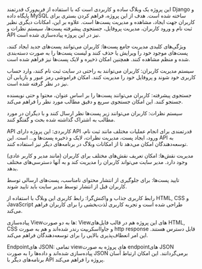 این پروژه یک وبلاگ ساده و کاربردی است که با استفاده از فریم‌ورک قدرتمند Django و پایگاه داده MySQL ساخته شده است. هدف از این پروژه، فراهم کردن بستری برای کاربران جهت ایجاد، مشاهده و مدیریت پست‌ها است. علاوه بر این، امکانات دیگری نظیر ثبت نام و ورود کاربران، مدیریت پروفایل، جستجوی پیشرفته پست‌ها، سیستم نظرات و API نیز در این پروژه پیاده‌سازی شده است.

ویژگی‌های کلیدی
مدیریت جامع پست‌ها: کاربران می‌توانند پست‌های جدید ایجاد کنند، پست‌های موجود خود را ویرایش یا حذف کنند و لیست پست‌ها را به صورت دسته‌بندی شده و منظم مشاهده کنند. همچنین امکان ذخیره و لایک پست‌ها نیز فراهم شده است.

سیستم مدیریت کاربران: کاربران می‌توانند به راحتی در سایت ثبت نام کنند، وارد حساب کاربری خود شوند و پروفایل خود را مدیریت کنند. امکان فراموشی رمز عبور و بازیابی آن نیز در نظر گرفته شده است.

جستجوی پیشرفته: کاربران می‌توانند پست‌ها را بر اساس عنوان، محتوا و حتی نویسنده جستجو کنند. این امکان جستجوی سریع و دقیق مطالب مورد نظر را فراهم می‌کند.

سیستم نظرات: کاربران می‌توانند زیر پست‌ها نظر ارسال کنند و با دیگران در مورد مطالب به اشتراک گذاشته شده بحث و گفتگو کنند.

API کاربردی: این پروژه دارای API قدرتمندی برای انجام عملیات مختلف مانند ثبت نام، ورود، ایجاد پست، مدیریت نظرات، لایک و ذخیره پست‌ها و... است. این API به توسعه‌دهندگان امکان می‌دهد تا از امکانات وبلاگ در برنامه‌های دیگر نیز استفاده کنند.

مدیریت نقش‌ها: امکان تعریف نقش‌های مختلف برای کاربران (مانند مدیر و کاربر عادی) وجود دارد. مدیر سایت می‌تواند کاربران را مدیریت کند و به آنها دسترسی‌های مختلف بدهد.

تایید پست‌ها: برای جلوگیری از انتشار محتوای نامناسب، پست‌های ارسالی توسط کاربران قبل از انتشار توسط مدیر سایت باید تایید شوند.

رابط کاربری جذاب و واکنش‌گرا: رابط کاربری این وبلاگ با استفاده از HTML, CSS و JavaScript طراحی شده است و تجربه کاربری لذت‌بخشی را برای کاربران فراهم می‌کند. 

پیاده‌سازی Viewها به دو صورت: Viewهای این پروژه هم در قالب فایل‌های HTML, CSS و جاوااسکریپت رندر شده‌اند و هم به صورت http response قابل دسترس هستند. این امر انعطاف‌پذیری بالایی را برای توسعه‌دهندگان فراهم می‌کند.

Endpointهای JSON: تمامی viewهای پروژه به صورت endpointهای JSON پیاده‌سازی شده‌اند و داده‌ها را به صورت JSON برمی‌گردانند. این امکان ارتباط آسان برنامه‌های دیگر با API پروژه را فراهم می‌کند.

